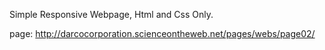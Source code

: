 Simple Responsive Webpage, Html and Css Only.

page: http://darcocorporation.scienceontheweb.net/pages/webs/page02/